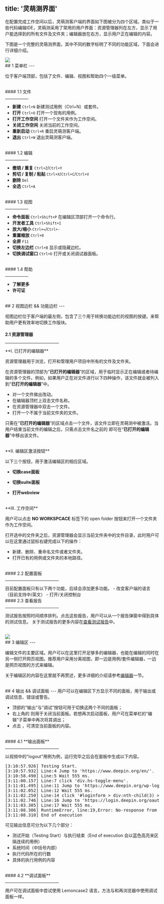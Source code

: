 title: '灵萌测界面'
---

在配置完成工作空间以后，灵萌测客户端的界面如下图被分为四个区域。类似于一些代码编辑IDE，灵萌测采用了常用的用户界面：资源管理器列在左方，显示了用户能选择到的所有文件及文件夹；编辑器放在右方，显示用户正在编辑的内容。

下图是一个完整的灵萌测界面，其中不同的数字标明了不同的功能区域，下面会进行详细介绍。

<img class="large-images-special" src="/images/setup/interface-whole.png">

<br/>
## 1 菜单栏
---

位于客户端顶部，包括了文件、编辑、视图和帮助四个一级菜单。

<br/>
#### 1.1 文件
<hr width=15% align="left">

- **新建** `Ctrl+N` 新建测试用例（Ctrl+N）或套件。
- **打开** `Ctrl+O` 打开一个现有的用例。
- **打开工作空间** 打开一个文件夹作为工作空间。
- **关闭工作空间**  关闭当前的工作空间。
- **重新启动** `Ctrl+R` 重启灵萌测客户端。
- **退出** `Ctrl+W` 退出灵萌测客户端。

<br/>
#### 1.2 编辑
<hr width=15% align="left">

- **撤销 / 重复** `Ctrl+Z`/`Ctrl+Y`
- **剪切 / 复制 / 粘贴** `Ctrl+X`/`Ctrl+C`/`Ctrl+V`
- **删除** `Del`
- **全选** `Ctrl+A` 

<br/>
#### 1.3 视图
<hr width=15% align="left">

- **命令面板** `Ctrl+Shift+P` 在编辑区顶部打开一个命令行。
- **开发者工具** `Ctrl+Shift+I` 
- **放大/缩小** `Ctrl+=`/`Ctrl+-`
- **重置缩放** `Ctrl+0`
- **全屏** `F11`
- **切换左边栏** `Ctrl+B` 显示或隐藏边栏。
- **切换调试窗口** `Ctrl+D` 打开或关闭调试器面板。

<br/>
#### 1.4 帮助
<hr width=15% align="left">

- **了解更多** 
- **许可证**

<br/>
## 2 视图边栏 && 功能边栏
---

视图边栏位于客户端的最左侧，包含了三个用于转换功能边栏的视图的按键。来帮助用户更有效率地切换工作版块。

#### 2.1 资源管理器 <i class="fa fa-code fa-2x"></i> 
<hr width=35% align="left">
**I. 已打开的编辑器** 

资源管理器用于浏览，打开和管理用户项目中所有的文件及文件夹。

在资源管理器的顶部为“**已打开的编辑器**”的区域，用于临时显示正在编辑或者待编辑的多个文件。例如，如果用户正在对文件进行以下四种操作，该文件就会被列入到“**已打开的编辑器**”中。

- 对一个文件做出改动。
- 在编辑器顶栏上双击文件名称。
- 在资源管理器中双击一个文件。
- 打开一个不属于当前文件夹的文件。

只需在“**已打开的编辑器**”的区域点击一个文件，该文件立即在灵萌测中被激活。当用户结束当前文件的编辑之后，只需点击文件名之前的 <i class="fa fa-times"></i> 即可在“**已打开的编辑器**”中移出该文件。

<br/>
**II. 编辑区激活按钮**

以下三个按钮，用于激活编辑区的相应区域。

- <i class="fa fa-file-code-o fa-2x" style="color:green"></i> **切换case面板** 

- <i class="fa fa-file-text-o fa-2x" style="color:green"></i> **切换suite面板** 

- <i class="fa fa-globe fa-2x" style="color:green"></i> **打开webview** 

<br/>
**III. 工作空间** 

用户可以点击 **NO WORKSPCACE** 标签下的 <span class="button"> open folder</span> 按钮来打开一个文件夹作为工作空间。

打开选中的文件夹之后，资源管理器会显示当前文件夹中的文件目录，此时用户可以在这里通过鼠标右键完成以下的操作：
- 新建、删除、重命名文件或者文件夹。
- 打开已有的用例或文件夹的本地路径。

<br/>
#### 2.2 配置面板 <i class="fa fa-cog fa-2x"></i> 
<hr width=35% align="left">
目前配置面板只有以下两个功能，后续会添加更多功能。
- 改变客户端的语言（目前支持中/英文）
- 打开/关闭控制台

<br/>
#### 2.3 查看报告 <i class="fa fa-bar-chart fa-2x"></i>
<hr width=35% align="left">

测试报告按照时间顺序排列。点击这些报告，用户可以从一个报告弹窗中得到具体的测试信息。
关于测试报告的更多内容在[查看测试报告](/zh-cn/docs/guide/reports.html)中。

<br/>
<img class="large-images" src="/images/setup/interface-report.png">

<br/>
## 3 编辑区
---

编辑文件的主要区域。用户可以在这里打开足够多的编辑器，也能在编辑的同时在另一侧打开网页视图。推荐用户采用分离视图，即一边是用例/套件编辑器，一边是网页视图的方式来编辑。

关于编辑区的内容在这里就不再赘述，更多详细的介绍请参考[编辑器](/zh-cn/docs/code-editor/index.html)一节。

<br/>
## 4 输出 && 调试面板
---
用户可以在编辑区下方显示不同的面板，用于输出或调试信息、错误或警告。

- 顶部的“输出”与“调试”按钮可用于切换这两个不同的面板；
- 右上角的 <i class="fa fa-times-circle" color="grey"></i> 则用于关闭当前面板。若想再次启动面板，用户可在菜单栏的“编辑”子菜单中再次将其调出；
- 点击 <i class="fa fa-ban"></i> ，可清空当前面板的内容。

<br/>
#### 4.1 **输出面板**
<hr width=35% align="left">

以视频中的"logout"用例为例，运行完毕之后会在面板中生成以下内容。
<pre class='sublemon'>
[3:10:57.926] Testing Start.
[3:10:57.932] Line:4 Jump to 'https://www.deepin.org/en/'.
[3:10:58.490] Line:5 Wait 555 ms.
[3:11:00.157] Line:7 click 'div.hs-toggle-menu'.
[3:11:01.495] Line:11 Jump to 'https://www.deepin.org/wp-login.php'.
[3:11:02.052] Line:12 Wait 555 ms.
[3:11:02.250] Line:14 click '#loginform > div:nth-child(3) > a:nth-child(1)'.
[3:11:02.746] Line:16 Jump to 'https://login.deepin.org/oauth2/authorize?client_id=0634ab169bf76a5df39812c4350778c83b3450e4'.
[3:11:03.305] Line:17 Wait 555 ms.
[3:11:08.306] RuntimeError, line:19,Error: No-response from last fetching.
[3:11:08.310] End of execution
</pre>

可见输出信息可分为以下几个部分：
- 测试开始（Testing Start）与执行结束（End of execution 会以蓝色高亮来区隔连续的用例）
- 系统时间（中括号内部）
- 执行代码所在的行数
- 具体的执行用例的内容

<br/>
#### 4.2 **调试面板**
<hr width=35% align="left">

用户可在调试面板中尝试使用 Lemoncase2 语言。方法与和再浏览器中使用调试面板一样。